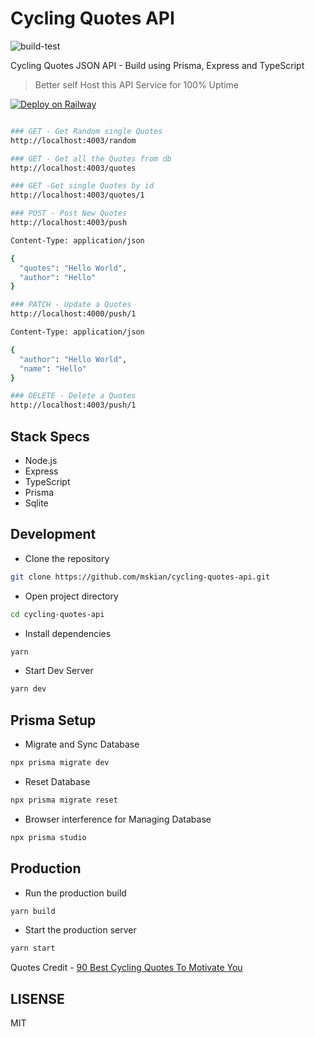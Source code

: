 # Cycling Quotes API

![build-test](https://github.com/mskian/cycling-quotes-api/workflows/build-test/badge.svg)  

Cycling Quotes JSON API - Build using Prisma, Express and TypeScript  

> Better self Host this API Service for 100% Uptime  

[![Deploy on Railway](https://railway.app/button.svg)](https://railway.app/new?template=https%3A%2F%2Fgithub.com%2Fmskian%2Fcycling-quotes-api.git)  

```sh

### GET - Get Random single Quotes
http://localhost:4003/random

### GET - Get all the Quotes from db
http://localhost:4003/quotes

### GET -Get single Quotes by id
http://localhost:4003/quotes/1

### POST - Post New Quotes
http://localhost:4003/push

Content-Type: application/json

{
  "quotes": "Hello World",
  "author": "Hello"
}

### PATCH - Update a Quotes
http://localhost:4000/push/1

Content-Type: application/json

{
  "author": "Hello World",
  "name": "Hello"
}

### DELETE - Delete a Quotes
http://localhost:4003/push/1

```

## Stack Specs

- Node.js
- Express
- TypeScript
- Prisma
- Sqlite

## Development

- Clone the repository

```sh
git clone https://github.com/mskian/cycling-quotes-api.git
```

- Open project directory

```sh
cd cycling-quotes-api
```

- Install dependencies

```sh
yarn
```

- Start Dev Server

```sh
yarn dev
```

## Prisma Setup

- Migrate and Sync Database

```sh
npx prisma migrate dev
```

- Reset Database

```sh
npx prisma migrate reset
```

- Browser interference for Managing Database

```sh
npx prisma studio
```

## Production

- Run the production build

```sh
yarn build
```

- Start the production server

```sh
yarn start
```

Quotes Credit - [90 Best Cycling Quotes To Motivate You](https://kidadl.com/articles/best-cycling-quotes-to-motivate-you)  

## LISENSE

MIT
